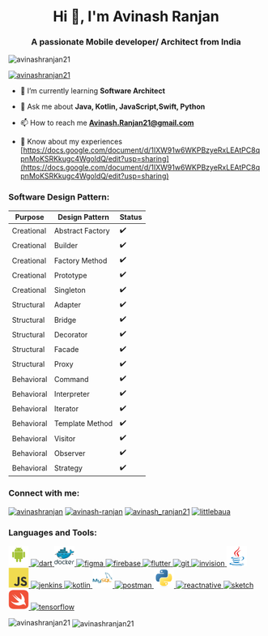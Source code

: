 <h1 align="center">Hi 👋, I'm Avinash Ranjan</h1>
<h3 align="center">A passionate Mobile developer/ Architect from India</h3>

<p align="left"> <img src="https://komarev.com/ghpvc/?username=avinashranjan21&label=Profile%20views&color=0e75b6&style=flat" alt="avinashranjan21" /> </p>

<p align="left"> <a href="https://github.com/ryo-ma/github-profile-trophy"><img src="https://github-profile-trophy.vercel.app/?username=avinashranjan21" alt="avinashranjan21" /></a> </p>

- 🌱 I’m currently learning **Software Architect**

- 💬 Ask me about **Java, Kotlin, JavaScript,Swift, Python**

- 📫 How to reach me **Avinash.Ranjan21@gmail.com**

- 📄 Know about my experiences [https://docs.google.com/document/d/1IXW91w6WKPBzyeRxLEAtPC8qpnMoKSRKkugc4WgoldQ/edit?usp=sharing](https://docs.google.com/document/d/1IXW91w6WKPBzyeRxLEAtPC8qpnMoKSRKkugc4WgoldQ/edit?usp=sharing)

<h3 align="left">Software Design Pattern:</h3>

| Purpose     | Design Pattern    | Status |
|-------------|-------------------|--------|
| Creational  | Abstract Factory  | ✔️     |
| Creational  | Builder           | ✔️     |
| Creational  | Factory Method    | ✔️     |
| Creational  | Prototype         | ✔️     |
| Creational  | Singleton         | ✔️     |
| Structural  | Adapter           | ✔️     |
| Structural  | Bridge            | ✔️     |
| Structural  | Decorator         | ✔️     |
| Structural  | Facade            | ✔️     |
| Structural  | Proxy             | ✔️     |
| Behavioral  | Command           | ✔️     |
| Behavioral  | Interpreter       | ✔️     |
| Behavioral  | Iterator          | ✔️     |
| Behavioral  | Template Method   | ✔️     |
| Behavioral  | Visitor           | ✔️     |
| Behavioral  | Observer          | ✔️     |
| Behavioral  | Strategy          | ✔️     |

<h3 align="left">Connect with me:</h3>
<p align="left">
<a href="https://linkedin.com/in/avinashranjan" target="blank"><img align="center" src="https://raw.githubusercontent.com/rahuldkjain/github-profile-readme-generator/master/src/images/icons/Social/linked-in-alt.svg" alt="avinashranjan" height="30" width="40" /></a>
<a href="https://stackoverflow.com/users/avinash-ranjan" target="blank"><img align="center" src="https://raw.githubusercontent.com/rahuldkjain/github-profile-readme-generator/master/src/images/icons/Social/stack-overflow.svg" alt="avinash-ranjan" height="30" width="40" /></a>
<a href="https://www.hackerrank.com/avinash_ranjan21" target="blank"><img align="center" src="https://raw.githubusercontent.com/rahuldkjain/github-profile-readme-generator/master/src/images/icons/Social/hackerrank.svg" alt="avinash_ranjan21" height="30" width="40" /></a>
<a href="https://www.leetcode.com/littlebaua" target="blank"><img align="center" src="https://raw.githubusercontent.com/rahuldkjain/github-profile-readme-generator/master/src/images/icons/Social/leet-code.svg" alt="littlebaua" height="30" width="40" /></a>
</p>

<h3 align="left">Languages and Tools:</h3>
<p align="left"> <a href="https://developer.android.com" target="_blank" rel="noreferrer"> <img src="https://raw.githubusercontent.com/devicons/devicon/master/icons/android/android-original-wordmark.svg" alt="android" width="40" height="40"/> </a> <a href="https://dart.dev" target="_blank" rel="noreferrer"> <img src="https://www.vectorlogo.zone/logos/dartlang/dartlang-icon.svg" alt="dart" width="40" height="40"/> </a> <a href="https://www.docker.com/" target="_blank" rel="noreferrer"> <img src="https://raw.githubusercontent.com/devicons/devicon/master/icons/docker/docker-original-wordmark.svg" alt="docker" width="40" height="40"/> </a> <a href="https://www.figma.com/" target="_blank" rel="noreferrer"> <img src="https://www.vectorlogo.zone/logos/figma/figma-icon.svg" alt="figma" width="40" height="40"/> </a> <a href="https://firebase.google.com/" target="_blank" rel="noreferrer"> <img src="https://www.vectorlogo.zone/logos/firebase/firebase-icon.svg" alt="firebase" width="40" height="40"/> </a> <a href="https://flutter.dev" target="_blank" rel="noreferrer"> <img src="https://www.vectorlogo.zone/logos/flutterio/flutterio-icon.svg" alt="flutter" width="40" height="40"/> </a> <a href="https://git-scm.com/" target="_blank" rel="noreferrer"> <img src="https://www.vectorlogo.zone/logos/git-scm/git-scm-icon.svg" alt="git" width="40" height="40"/> </a> <a href="https://www.invisionapp.com/" target="_blank" rel="noreferrer"> <img src="https://www.vectorlogo.zone/logos/invisionapp/invisionapp-icon.svg" alt="invision" width="40" height="40"/> </a> <a href="https://www.java.com" target="_blank" rel="noreferrer"> <img src="https://raw.githubusercontent.com/devicons/devicon/master/icons/java/java-original.svg" alt="java" width="40" height="40"/> </a> <a href="https://developer.mozilla.org/en-US/docs/Web/JavaScript" target="_blank" rel="noreferrer"> <img src="https://raw.githubusercontent.com/devicons/devicon/master/icons/javascript/javascript-original.svg" alt="javascript" width="40" height="40"/> </a> <a href="https://www.jenkins.io" target="_blank" rel="noreferrer"> <img src="https://www.vectorlogo.zone/logos/jenkins/jenkins-icon.svg" alt="jenkins" width="40" height="40"/> </a> <a href="https://kotlinlang.org" target="_blank" rel="noreferrer"> <img src="https://www.vectorlogo.zone/logos/kotlinlang/kotlinlang-icon.svg" alt="kotlin" width="40" height="40"/> </a> <a href="https://www.mysql.com/" target="_blank" rel="noreferrer"> <img src="https://raw.githubusercontent.com/devicons/devicon/master/icons/mysql/mysql-original-wordmark.svg" alt="mysql" width="40" height="40"/> </a> <a href="https://postman.com" target="_blank" rel="noreferrer"> <img src="https://www.vectorlogo.zone/logos/getpostman/getpostman-icon.svg" alt="postman" width="40" height="40"/> </a> <a href="https://www.python.org" target="_blank" rel="noreferrer"> <img src="https://raw.githubusercontent.com/devicons/devicon/master/icons/python/python-original.svg" alt="python" width="40" height="40"/> </a> <a href="https://reactnative.dev/" target="_blank" rel="noreferrer"> <img src="https://reactnative.dev/img/header_logo.svg" alt="reactnative" width="40" height="40"/> </a> <a href="https://www.sketch.com/" target="_blank" rel="noreferrer"> <img src="https://www.vectorlogo.zone/logos/sketchapp/sketchapp-icon.svg" alt="sketch" width="40" height="40"/> </a> <a href="https://developer.apple.com/swift/" target="_blank" rel="noreferrer"> <img src="https://raw.githubusercontent.com/devicons/devicon/master/icons/swift/swift-original.svg" alt="swift" width="40" height="40"/> </a> <a href="https://www.tensorflow.org" target="_blank" rel="noreferrer"> <img src="https://www.vectorlogo.zone/logos/tensorflow/tensorflow-icon.svg" alt="tensorflow" width="40" height="40"/> </a> </p>

<p><img align="left" src="https://github-readme-stats.vercel.app/api/top-langs?username=avinashranjan21&show_icons=true&locale=en&layout=compact" alt="avinashranjan21" /></p>

<p>&nbsp;<img align="center" src="https://github-readme-stats.vercel.app/api?username=avinashranjan21&show_icons=true&locale=en" alt="avinashranjan21" /></p>


